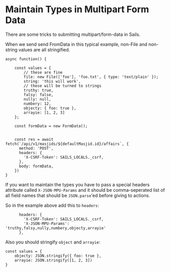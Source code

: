 # Maintain Types in Multipart Form Data

There are some tricks to submitting multipart/form-data in Sails.

When we send send FromData in this typical example, non-File and non-string values are all stringified.

```
async function() {
    
    const values = {
        // these are fine
        file: new File(['foo'], 'foo.txt', { type: 'text/plain' });
        string: 'this will work',
        // these will be turned to strings
        truthy: true,
        falsy: false,
        nully: null,
        numbery: 12,
        objecty: { foo: true },
        arrayie: [1, 2, 3]
    };
    
    const formData = new FormData();
    

    const res = await fetch(`/api/v1/masjids/${defaultMasjid.id}/affairs`, {
      method: 'POST',
      headers: {
        'X-CSRF-Token': SAILS_LOCALS._csrf,
      },
      body: formData,
    })
}
```

If you want to maintain the types you have to pass a special headers attribute called `X-JSON-MPU-Params` and it should be comma-seperated list of all field names that should be `JSON.parse`'ed before giving to actions.

So in the example above add this to `headers`:

```
      headers: {
        'X-CSRF-Token': SAILS_LOCALS._csrf,
        'X-JSON-MPU-Params': 'truthy,falsy,nully,numbery,objecty,arrayie' 
      },
```

Also you should stringify `object` and `arrayie`:

```
const values = {
    objecty: JSON.stringify({ foo: true },
    arrayie: JSON.stringify([1, 2, 3])
}
```
